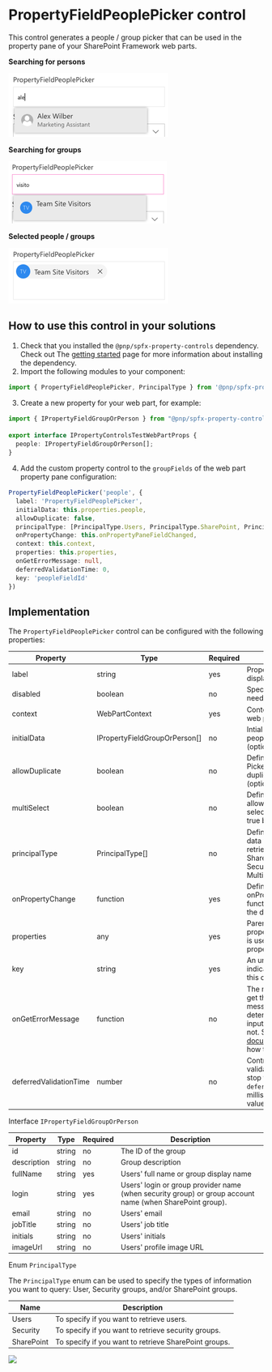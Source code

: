 # PropertyFieldPeoplePicker control

This control generates a people / group picker that can be used in the property pane of your SharePoint Framework web parts.

**Searching for persons**

![Person picker](../assets/peoplepicker-person.png)

**Searching for groups**

![Group picker](../assets/peoplepicker-group.png)

**Selected people / groups**

![Group picker](../assets/peoplepicker-selected.png)

## How to use this control in your solutions

1. Check that you installed the `@pnp/spfx-property-controls` dependency. Check out The [getting started](../#getting-started) page for more information about installing the dependency.
2. Import the following modules to your component:

```TypeScript
import { PropertyFieldPeoplePicker, PrincipalType } from '@pnp/spfx-property-controls/lib/PropertyFieldPeoplePicker';
```

3. Create a new property for your web part, for example:

```TypeScript
import { IPropertyFieldGroupOrPerson } from "@pnp/spfx-property-controls/lib/PropertyFieldPeoplePicker";

export interface IPropertyControlsTestWebPartProps {
  people: IPropertyFieldGroupOrPerson[];
}
```

4. Add the custom property control to the `groupFields` of the web part property pane configuration:

```TypeScript
PropertyFieldPeoplePicker('people', {
  label: 'PropertyFieldPeoplePicker',
  initialData: this.properties.people,
  allowDuplicate: false,
  principalType: [PrincipalType.Users, PrincipalType.SharePoint, PrincipalType.Security],
  onPropertyChange: this.onPropertyPaneFieldChanged,
  context: this.context,
  properties: this.properties,
  onGetErrorMessage: null,
  deferredValidationTime: 0,
  key: 'peopleFieldId'
})
```

## Implementation

The `PropertyFieldPeoplePicker` control can be configured with the following properties:

| Property | Type | Required | Description |
| ---- | ---- | ---- | ---- |
| label | string | yes | Property field label displayed on top. |
| disabled | boolean | no | Specify if the control needs to be disabled. |
| context | WebPartContext | yes | Context of the current web part. |
| initialData | IPropertyFieldGroupOrPerson[] | no | Intial data to load in the people picker (optional). |
| allowDuplicate | boolean | no | Defines if the People Picker allows to select duplicated users (optional). |
| multiSelect | boolean | no | Define if you want to allow multi user / group selection. (optional, true by default). |
| principalType | PrincipalType[] | no | Define which type of data you want to retrieve: User, SharePoint groups, Security groups. Multiple are possible. |
| onPropertyChange | function | yes | Defines a onPropertyChange function to raise when the date gets changed. |
| properties | any | yes | Parent web part properties, this object is use to update the property value.  |
| key | string | yes | An unique key that indicates the identity of this control. |
| onGetErrorMessage | function | no | The method is used to get the validation error message and determine whether the input value is valid or not. See [this documentation](https://dev.office.com/sharepoint/docs/spfx/web-parts/guidance/validate-web-part-property-values) to learn how to use it. |
| deferredValidationTime | number | no | Control will start to validate after users stop typing for `deferredValidationTime` milliseconds. Default value is 200. |

Interface `IPropertyFieldGroupOrPerson`

| Property | Type | Required | Description |
| ---- | ---- | ---- | ---- |
| id | string | no | The ID of the group |
| description | string | no | Group description |
| fullName | string | yes | Users' full name or group display name |
| login | string | yes | Users' login or group provider name (when security group) or group account name (when SharePoint group). |
| email | string | no | Users' email |
| jobTitle | string | no | Users' job title |
| initials | string | no | Users' initials |
| imageUrl | string | no | Users' profile image URL |

Enum `PrincipalType`

The `PrincipalType` enum can be used to specify the types of information you want to query: User, Security groups, and/or SharePoint groups.

| Name | Description |
| ---- | ---- |
| Users | To specify if you want to retrieve users. |
| Security | To specify if you want to retrieve security groups. |
| SharePoint | To specify if you want to retrieve SharePoint groups. |

![](https://telemetry.sharepointpnp.com/sp-dev-fx-property-controls/wiki/PropertyFieldPeoplePicker)
